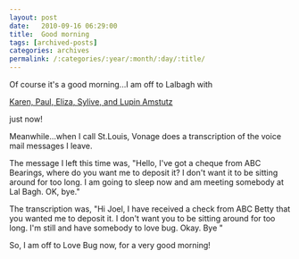 ```yaml
---
layout: post
date:	2010-09-16 06:29:00
title:  Good morning
tags: [archived-posts]
categories: archives
permalink: /:categories/:year/:month/:day/:title/
---
```

Of course it's a good morning...I am off to Lalbagh with 

<a href="http://deponti.livejournal.com/550933.html"> Karen, Paul, Eliza, Sylive, and Lupin Amstutz </a>

just now!

Meanwhile...when I call St.Louis, Vonage does a transcription of the voice mail messages I leave.

The message I left this time was, "Hello, I've got a cheque from ABC Bearings, where do you want me to deposit it? I don't want it to be sitting around for too long. I am going to sleep now and am meeting somebody at Lal Bagh. OK, bye."


The transcription was, "Hi Joel,  I have received a check  from ABC Betty that you wanted me to deposit it. I don't want you to be sitting around for too long. I'm still and have somebody to love bug. Okay. Bye " 

So, I am off to Love Bug now, for a very good morning!
